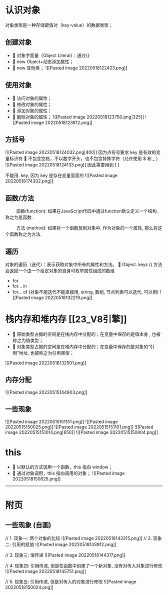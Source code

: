 # 认识对象
 对象类型是一种存储键值对（key-value）的数据类型；
## 创建对象
-  对象字面量（Object Literal）：通过{} 
-  new Object+动态添加属性；
-  new 其他类；
![[Pasted image 20220518122423.png]]

## 使用对象
-  访问对象的属性； 
-  修改对象的属性； 
-  添加对象的属性； 
-  删除对象的属性；
![[Pasted image 20220518123750.png|325]]
![[Pasted image 20220518123812.png]]
## 方括号
![[Pasted image 20220518124032.png|400]]
因为点符号要求 key 是有效的变量标识符
 不包含空格，不以数字开头，也不包含特殊字符（允许使用 $ 和 _ ）   
![[Pasted image 20220518124133.png]]
因此需要用到 [ ]

不能用. key, 因为 key 是存在变量里面的
![[Pasted image 20220518174302.png]]

## 函数/方法
         函数(function): 如果在JavaScript代码中通过function默认定义一个结构, 称之为是函数.

         方法 (method): 如果将一个函数放到对象中, 作为对象的一个属性, 那么将这个函数称之为方法.

## 遍历
对象的遍历（迭代）：表示获取对象中所有的属性和方法。
 Object. keys () 方法会返回一个由一个给定对象的自身可枚举属性组成的数组
- for
- for... in
- for... of (对象不能迭代不能直接用, string, 数组, 节点列表可以迭代, 可以用)
![[Pasted image 20220518132219.png]]

# 栈内存和堆内存 [[23_V8引擎]]
-  原始类型占据的空间是在栈内存中分配的；在变量中保存的是值本身 , 也被称之为值类型；
-  对象类型占据的空间是在堆内存中分配的；在变量中保存的是对象的“引用”地址, 也被称之为引用类型；

![[Pasted image 20220518132501.png]]
## 内存分配
![[Pasted image 20220515144903.png]]
## 一些现象 

![[Pasted image 20220515151151.png]]
![[Pasted image 20220515150025.png]]
![[Pasted image 20220515151101.png]]
![[Pasted image 20220515151014.png|650]]
![[Pasted image 20220515150804.png]]

# this
-  以默认的方式调用一个函数，this 指向 window； 
-  通过对象调用，this 指向调用的对象；
![[Pasted image 20220518150625.png]]




-----
# 附页
## 一些现象 (自画)
// 1. 现象一: 两个对象的比较
![[Pasted image 20220518143315.png]]
//  2. 现象二: 引用的赋值
![[Pasted image 20220518143912.png]]
  
 // 3. 现象三: 值传递
![[Pasted image 20220518144317.png]]

// 4. 现象四: 引用传递, 但是在函数中创建了一个新对象, 没有对传入对象进行修改
![[Pasted image 20220518145751.png]]

 // 5. 现象五: 引用传递, 但是对传入的对象进行修改
 ![[Pasted image 20220518150024.png]]